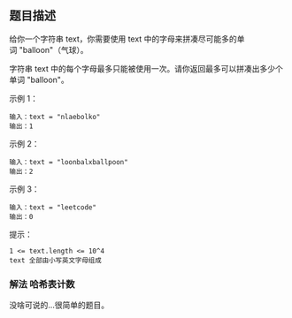 ## 题目描述
给你一个字符串 text，你需要使用 text 中的字母来拼凑尽可能多的单词 "balloon"（气球）。

字符串 text 中的每个字母最多只能被使用一次。请你返回最多可以拼凑出多少个单词 "balloon"。

示例 1：
```
输入：text = "nlaebolko"
输出：1
```
示例 2：
```
输入：text = "loonbalxballpoon"
输出：2
```
示例 3：
```
输入：text = "leetcode"
输出：0
```

提示：
```
1 <= text.length <= 10^4
text 全部由小写英文字母组成
```

### 解法 哈希表计数
没啥可说的…很简单的题目。